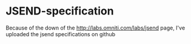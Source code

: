# JSEND-specification
Because of the down of the http://labs.omniti.com/labs/jsend page, I've uploaded the jsend specifications on github
